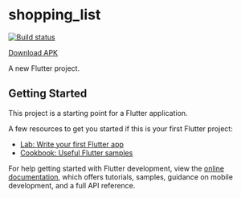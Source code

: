 # shopping_list

[![Build status](https://build.appcenter.ms/v0.1/apps/3546a403-dc6b-4c86-840b-de624df3f12f/branches/main/badge)](https://appcenter.ms)

[Download APK](https://install.appcenter.ms/orgs/mmalkindi-personal/apps/shopping-list/distribution_groups/public)

A new Flutter project.

## Getting Started

This project is a starting point for a Flutter application.

A few resources to get you started if this is your first Flutter project:

- [Lab: Write your first Flutter app](https://docs.flutter.dev/get-started/codelab)
- [Cookbook: Useful Flutter samples](https://docs.flutter.dev/cookbook)

For help getting started with Flutter development, view the
[online documentation](https://docs.flutter.dev/), which offers tutorials,
samples, guidance on mobile development, and a full API reference.
